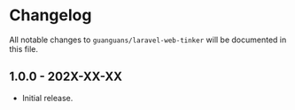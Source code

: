 # Changelog

All notable changes to `guanguans/laravel-web-tinker` will be documented in this file.

## 1.0.0 - 202X-XX-XX

- Initial release.
